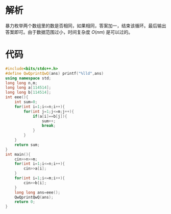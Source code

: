 # 解析

暴力枚举两个数组里的数是否相同，如果相同，答案加一，结束该循环。最后输出答案即可。由于数据范围过小，时间复杂度 $O(nm)$ 是可以过的。

# 代码

```cpp
#include<bits/stdc++.h>
#define QwQprintQwQ(ans) printf("%lld",ans)
using namespace std;
long long n,m;
long long a[114514];
long long b[114514];
int eee(){
	int sum=0;
	for(int i=1;i<=n;i++){
    	for(int j=1;j<=m;j++){
    		if(a[i]==b[j]){
                sum++;
                break;
            }
		} 
	} 
	return sum;
}
int main(){
    cin>>n>>m;
    for(int i=1;i<=n;i++){
    	cin>>a[i];
	}
    for(int i=1;i<=m;i++){
    	cin>>b[i];
	} 
    long long ans=eee();
    QwQprintQwQ(ans);
    return 0;
}

```
